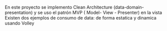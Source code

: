 En este proyecto se implemento Clean Architecture (data-domain-presentation) y se uso el patrón MVP ( Model- View - Presenter) en la vista
Existen dos ejemplos de consumo de data: de forma estatica y dinamica usando Volley
